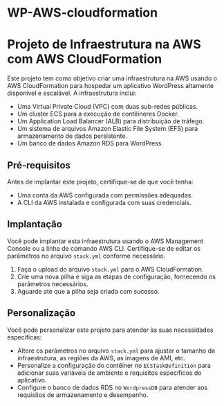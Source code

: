 # WP-AWS-cloudformation
# Projeto de Infraestrutura na AWS com AWS CloudFormation

Este projeto tem como objetivo criar uma infraestrutura na AWS usando o AWS CloudFormation para hospedar um aplicativo WordPress altamente disponível e escalável. A infraestrutura inclui:

- Uma Virtual Private Cloud (VPC) com duas sub-redes públicas.
- Um cluster ECS para a execução de contêineres Docker.
- Um Application Load Balancer (ALB) para distribuição de tráfego.
- Um sistema de arquivos Amazon Elastic File System (EFS) para armazenamento de dados persistente.
- Um banco de dados Amazon RDS para WordPress.

## Pré-requisitos

Antes de implantar este projeto, certifique-se de que você tenha:

- Uma conta da AWS configurada com permissões adequadas.
- A CLI da AWS instalada e configurada com suas credenciais.


## Implantação

Você pode implantar esta infraestrutura usando o AWS Management Console ou a linha de comando AWS CLI. Certifique-se de editar os parâmetros no arquivo `stack.yml` conforme necessário.

1. Faça o upload do arquivo `stack.yml` para o AWS CloudFormation.
2. Crie uma nova pilha e siga as etapas de configuração, fornecendo os parâmetros necessários.
3. Aguarde até que a pilha seja criada com sucesso.

## Personalização

Você pode personalizar este projeto para atender às suas necessidades específicas:

- Altere os parâmetros no arquivo `stack.yml` para ajustar o tamanho da infraestrutura, as regiões da AWS, as imagens de AMI, etc.
- Personalize a configuração do contêiner no `ECSTaskDefinition` para adicionar suas variáveis de ambiente e requisitos específicos do aplicativo.
- Configure o banco de dados RDS no `WordpressDB` para atender aos requisitos de armazenamento e desempenho.


